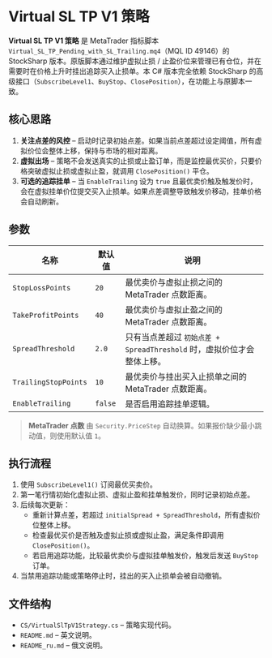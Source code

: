 # Virtual SL TP V1 策略

**Virtual SL TP V1 策略** 是 MetaTrader 指标脚本 `Virtual_SL_TP_Pending_with_SL_Trailing.mq4`（MQL ID 49146）的 StockSharp 版本。原版脚本通过维护虚拟止损 / 止盈价位来管理已有仓位，并在需要时在价格上升时挂出追踪买入止损单。本 C# 版本完全依赖 StockSharp 的高级接口（`SubscribeLevel1`、`BuyStop`、`ClosePosition`），在功能上与原脚本一致。

## 核心思路

1. **关注点差的风控** – 启动时记录初始点差。如果当前点差超过设定阈值，所有虚拟价位会整体上移，保持与市场的相对距离。
2. **虚拟出场** – 策略不会发送真实的止损或止盈订单，而是监控最优买价，只要价格突破虚拟止损或虚拟止盈，就调用 `ClosePosition()` 平仓。
3. **可选的追踪挂单** – 当 `EnableTrailing` 设为 `true` 且最优卖价触及触发价时，会在虚拟挂单价位提交买入止损单。如果点差调整导致触发价移动，挂单价格会自动刷新。

## 参数

| 名称 | 默认值 | 说明 |
| ---- | ------ | ---- |
| `StopLossPoints` | `20` | 最优卖价与虚拟止损之间的 MetaTrader 点数距离。 |
| `TakeProfitPoints` | `40` | 最优卖价与虚拟止盈之间的 MetaTrader 点数距离。 |
| `SpreadThreshold` | `2.0` | 只有当点差超过 `初始点差 + SpreadThreshold` 时，虚拟价位才会整体上移。 |
| `TrailingStopPoints` | `10` | 最优卖价与挂出买入止损单之间的 MetaTrader 点数距离。 |
| `EnableTrailing` | `false` | 是否启用追踪挂单逻辑。 |

> **MetaTrader 点数** 由 `Security.PriceStep` 自动换算。如果报价缺少最小跳动值，则使用默认值 `1`。

## 执行流程

1. 使用 `SubscribeLevel1()` 订阅最优买卖价。
2. 第一笔行情初始化虚拟止损、虚拟止盈和挂单触发价，同时记录初始点差。
3. 后续每次更新：
   - 重新计算点差，若超过 `initialSpread + SpreadThreshold`，所有虚拟价位整体上移。
   - 检查最优买价是否触及虚拟止损或虚拟止盈，满足条件即调用 `ClosePosition()`。
   - 若启用追踪功能，比较最优卖价与虚拟挂单触发价，触发后发送 `BuyStop` 订单。
4. 当禁用追踪功能或策略停止时，挂出的买入止损单会被自动撤销。

## 文件结构

- `CS/VirtualSlTpV1Strategy.cs` – 策略实现代码。
- `README.md` – 英文说明。
- `README_ru.md` – 俄文说明。

